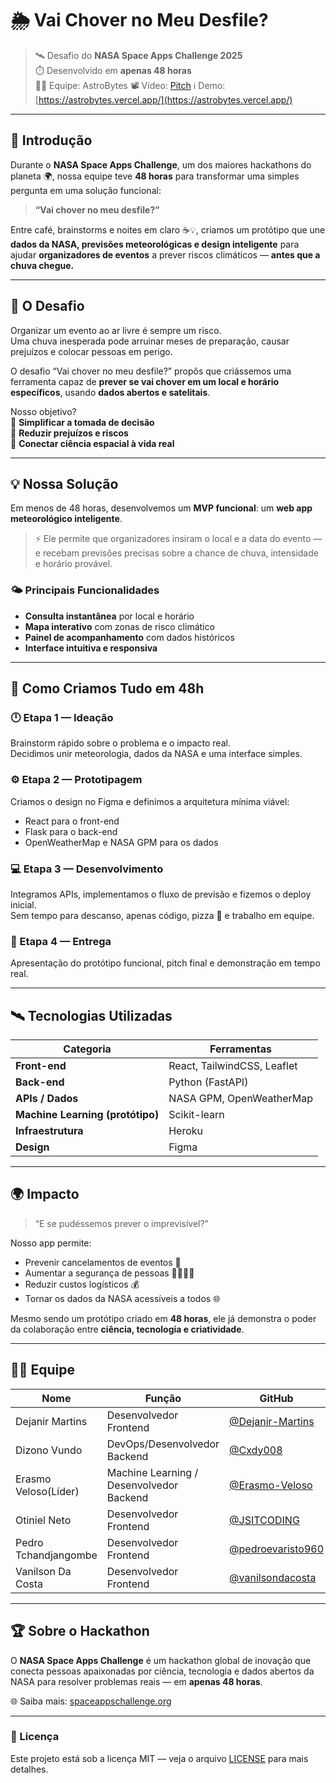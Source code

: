 # 🌦️ Vai Chover no Meu Desfile?

> 🛰️ Desafio do **NASA Space Apps Challenge 2025**  
> ⏱️ Desenvolvido em **apenas 48 horas**  
> 👩‍💻 Equipe: AstroBytes
> 📽️ Vídeo: [Pitch](https://youtu.be/vVtGjE9svYY)
> ℹ️ Demo: [https://astrobytes.vercel.app/](https://astrobytes.vercel.app/)

---

## 🚀 Introdução

Durante o **NASA Space Apps Challenge**, um dos maiores hackathons do planeta 🌍, nossa equipe teve **48 horas** para transformar uma simples pergunta em uma solução funcional:

> **“Vai chover no meu desfile?”**

Entre café, brainstorms e noites em claro ☕💡, criamos um protótipo que une **dados da NASA, previsões meteorológicas e design inteligente** para ajudar **organizadores de eventos** a prever riscos climáticos — **antes que a chuva chegue.**

---

## 🎯 O Desafio

Organizar um evento ao ar livre é sempre um risco.  
Uma chuva inesperada pode arruinar meses de preparação, causar prejuízos e colocar pessoas em perigo.

O desafio “Vai chover no meu desfile?” propôs que criássemos uma ferramenta capaz de **prever se vai chover em um local e horário específicos**, usando **dados abertos e satelitais**.

Nosso objetivo?  
🔹 **Simplificar a tomada de decisão**  
🔹 **Reduzir prejuízos e riscos**  
🔹 **Conectar ciência espacial à vida real**

---

## 💡 Nossa Solução

Em menos de 48 horas, desenvolvemos um **MVP funcional**: um **web app meteorológico inteligente**.  

> ⚡ Ele permite que organizadores insiram o local e a data do evento — e recebam previsões precisas sobre a chance de chuva, intensidade e horário provável.

### 🌤️ Principais Funcionalidades

- **Consulta instantânea** por local e horário  
- **Mapa interativo** com zonas de risco climático  
- **Painel de acompanhamento** com dados históricos  
- **Interface intuitiva e responsiva**

---

## 🧠 Como Criamos Tudo em 48h

### 🕛 Etapa 1 — Ideação 
Brainstorm rápido sobre o problema e o impacto real.  
Decidimos unir meteorologia, dados da NASA e uma interface simples.

### ⚙️ Etapa 2 — Prototipagem 
Criamos o design no Figma e definimos a arquitetura mínima viável:
- React para o front-end  
- Flask para o back-end  
- OpenWeatherMap e NASA GPM para os dados  

### 💻 Etapa 3 — Desenvolvimento 
Integramos APIs, implementamos o fluxo de previsão e fizemos o deploy inicial.  
Sem tempo para descanso, apenas código, pizza 🍕 e trabalho em equipe.

### 🚀 Etapa 4 — Entrega 
Apresentação do protótipo funcional, pitch final e demonstração em tempo real.

---

## 🛰️ Tecnologias Utilizadas

| Categoria | Ferramentas |
|------------|-------------|
| **Front-end** | React, TailwindCSS, Leaflet |
| **Back-end** | Python (FastAPI) |
| **APIs / Dados** | NASA GPM, OpenWeatherMap |
| **Machine Learning (protótipo)** | Scikit-learn |
| **Infraestrutura** | Heroku |
| **Design** | Figma |

---

## 🌍 Impacto

> “E se pudéssemos prever o imprevisível?”

Nosso app permite:

* Prevenir cancelamentos de eventos 🎪
* Aumentar a segurança de pessoas 👨‍👩‍👧‍👦
* Reduzir custos logísticos 💰
* Tornar os dados da NASA acessíveis a todos 🌐

Mesmo sendo um protótipo criado em **48 horas**, ele já demonstra o poder da colaboração entre **ciência, tecnologia e criatividade**.

---

## 👩‍🚀 Equipe

| Nome                | Função                                   | GitHub                                           |
| ------------------- | ---------------------------------------- | ------------------------------------------------ |
| Dejanir Martins     | Desenvolvedor Frontend                   | [@Dejanir-Martins](https://github.com/Dejanir-Martins)
| Dizono Vundo        | DevOps/Desenvolvedor Backend             | [@Cxdy008](https://github.com/Cxdy008)                                              
| Erasmo Veloso(Líder)| Machine Learning / Desenvolvedor Backend | [@Erasmo-Veloso](https://github.com/Erasmo-Veloso) 
| Otiniel Neto        | Desenvolvedor Frontend                   | [@JSITCODING](https://github.com/JSITCODING) 
| Pedro Tchandjangombe| Desenvolvedor Frontend                   | [@pedroevaristo960](https://github.com/pedroevaristo960)  
| Vanilson Da Costa   | Desenvolvedor Frontend                   | [@vanilsondacosta](https://github.com/vanilsondacosta)  


---

## 🏆 Sobre o Hackathon

O **NASA Space Apps Challenge** é um hackathon global de inovação que conecta pessoas apaixonadas por ciência, tecnologia e dados abertos da NASA para resolver problemas reais — em **apenas 48 horas**.

🌐 Saiba mais: [spaceappschallenge.org](https://www.spaceappschallenge.org)

---

### 📜 Licença

Este projeto está sob a licença MIT — veja o arquivo [LICENSE](LICENSE) para mais detalhes.

```

